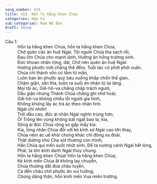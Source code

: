 ```yaml
---
song_number: 419
title: 419. Hồn Ta Hằng Khen Chúa
categories: Hợp Ca
sub_categories: Nam Nữ Ban
draft: false
---
```

<dl><dt>Câu 1:</dt><dd data-verse="1">Hồn ta hằng khen Chúa, hồn ta hằng khen Chúa, <br/>Chớ quên các ân huệ Ngài. Tội ngươi Chúa tha sạch rồi, <br/>Đau ốm Chúa cho mạnh lành, Hưởng ân hồng trường sinh. <br/>Đức khoan nhân rộng, dài, Chớ nên quên ân huệ Ngài: <br/>Hưởng phước mới chẳng thể đếm, Tuổi tác cứ phới phới xuân. <br/>Chúa chí thánh vốn có tâm từ mẫn, <br/>Luôn ban ân phước quý báu xuống khắp chốn thế gian, <br/>Chậm giận, sẵn tha, tuôn ra suối ơn nhân từ lai láng. <br/>Mọi tội ác, Giê-hô-va chẳng chấp trách ngươi, <br/>Dầu giận nhưng Thánh Chúa chẳng ghi nhớ hoài; <br/>Giê-hô-va không chiếu lỗi ngươi gia hình, <br/>Không khứng lấy ác trả ác theo nhân tình. <br/>Ngài chí nhơn! <br/>Trời dẫu cao, đức ái nhân Ngài nghìn trùng hơn; <br/>Ô! Trông lên vùng không bát ngát bao la, kìa, <br/>Sông ái đức Chúa rộng so gấp mấy kia. <br/>Kìa, lòng nhân Chúa đối với kẻ kính sợ Ngài cao lớn thay, <br/>Chúa ném ác uế khỏi chúng khác chi đông xa đoài. <br/>Thật dường như Cha xót thương con mình, <br/>Hẳn Chúa quí mến suốt nhứt sinh, Để ta nương cánh Ngài hết lòng, <br/>Phải, ta tôn kính danh Ngài thủy chung. <br/>Hồn ta hằng khen Chúa! Hồn ta hằng khen Chúa; <br/>Kẻ kính mến Chúa ắt không lay chuyển, <br/>Chúa thương dắt đưa châu tuyền, <br/>Cả đến cháu chít phước ân vui hưởng, <br/>Chúng dâng thân, hồn kính mến Vua miên trường. </dd></dl>
